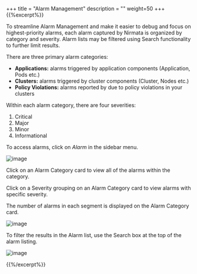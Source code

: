 +++
title = "Alarm Management"
description = ""
weight=50
+++
{{%excerpt%}}

To streamline Alarm Management and make it easier to debug and focus on highest-priority alarms, each alarm captured by Nirmata is organized by category and severity. Alarm lists may be filtered using Search functionality to further limit results.

There are three primary alarm categories:

* **Applications:** alarms triggered by application components (Application, Pods etc.)
* **Clusters:** alarms triggered by cluster components (Cluster, Nodes etc.)
* **Policy Violations:** alarms reported by due to policy violations in your clusters

Within each alarm category, there are four severities:

1. Critical
2. Major
3. Minor
4. Informational

To access alarms, click on *Alarm* in the sidebar menu.

![image](/images/alarm-panel-1.png)

Click on an Alarm Category card to view all of the alarms within the category.

Click on a Severity grouping on an Alarm Category card to view alarms with specific severity.

The number of alarms in each segment is displayed on the Alarm Category card.

![image](/images/alarm-panel-2.png)

To filter the results in the Alarm list, use the Search box at the top of the alarm listing.

![image](/images/alarm-panel-3.png)

{{%/excerpt%}}
